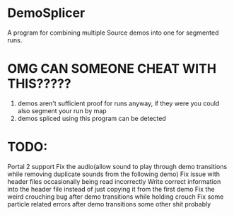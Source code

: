 # DemoSplicer
A program for combining multiple Source demos into one for segmented runs.

# OMG CAN SOMEONE CHEAT WITH THIS?????
1. demos aren't sufficient proof for runs anyway, if they were you could also segment your run by map
2. demos spliced using this program can be detected

# TODO:
Portal 2 support
Fix the audio(allow sound to play through demo transitions while removing duplicate sounds from the following demo)
Fix issue with header files occasionally being read incorrectly
Write correct information into the header file instead of just copying it from the first demo
Fix the weird crouching bug after demo transitions while holding crouch
Fix some particle related errors after demo transitions
some other shit probably